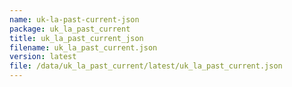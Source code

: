 ```yaml
---
name: uk-la-past-current-json
package: uk_la_past_current
title: uk_la_past_current_json
filename: uk_la_past_current.json
version: latest
file: /data/uk_la_past_current/latest/uk_la_past_current.json
---
```

